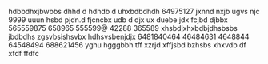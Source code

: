 hdbbdhxjbwbbs dhhd d hdhdb d uhxbdbdhdh
64975127
jxnnd nxjb ugvs njc
9999
uuun hsbd pjdn.d fjcncbx udb d djx  ux duebe jdx fcjbd  djbbx
565559875
658965
555599@
42288
365589
xhsbdjxhxbdbjdhsbsbs jbdbdhs
zgsvbsishsvbx
hdhsvsbenjdjx
6481840464
46484631
4648844
64548494
688621456
yghu hgggbbh tff xzrjd xffjsbd
bzhsbs xhxvdb df  xfdf ffdfc